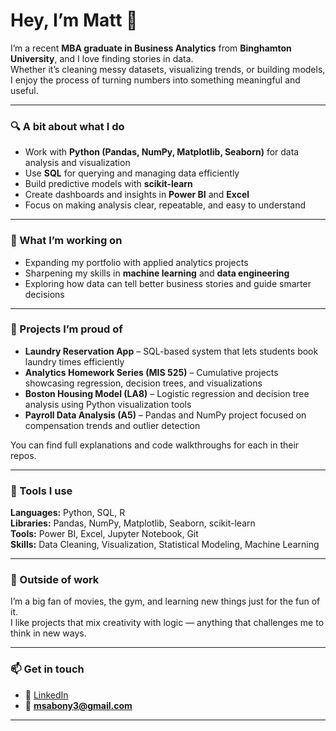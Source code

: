 # Hey, I’m Matt 👋  

I’m a recent **MBA graduate in Business Analytics** from **Binghamton University**, and I love finding stories in data.  
Whether it’s cleaning messy datasets, visualizing trends, or building models, I enjoy the process of turning numbers into something meaningful and useful.  

---

### 🔍 A bit about what I do  
- Work with **Python (Pandas, NumPy, Matplotlib, Seaborn)** for data analysis and visualization  
- Use **SQL** for querying and managing data efficiently  
- Build predictive models with **scikit-learn**  
- Create dashboards and insights in **Power BI** and **Excel**  
- Focus on making analysis clear, repeatable, and easy to understand  

---

### 🧠 What I’m working on  
- Expanding my portfolio with applied analytics projects  
- Sharpening my skills in **machine learning** and **data engineering**  
- Exploring how data can tell better business stories and guide smarter decisions  

---

### 📂 Projects I’m proud of  
- **Laundry Reservation App** – SQL-based system that lets students book laundry times efficiently  
- **Analytics Homework Series (MIS 525)** – Cumulative projects showcasing regression, decision trees, and visualizations  
- **Boston Housing Model (LA8)** – Logistic regression and decision tree analysis using Python visualization tools  
- **Payroll Data Analysis (A5)** – Pandas and NumPy project focused on compensation trends and outlier detection  

You can find full explanations and code walkthroughs for each in their repos.

---

### 🧰 Tools I use  
**Languages:** Python, SQL, R  
**Libraries:** Pandas, NumPy, Matplotlib, Seaborn, scikit-learn  
**Tools:** Power BI, Excel, Jupyter Notebook, Git  
**Skills:** Data Cleaning, Visualization, Statistical Modeling, Machine Learning  

---

### 🌱 Outside of work  
I’m a big fan of movies, the gym, and learning new things just for the fun of it.  
I like projects that mix creativity with logic — anything that challenges me to think in new ways.  

---

### 📫 Get in touch  
- 💼 [LinkedIn](https://linkedin.com/in/your-link)  
- 📧 **msabony3@gmail.com**

---
